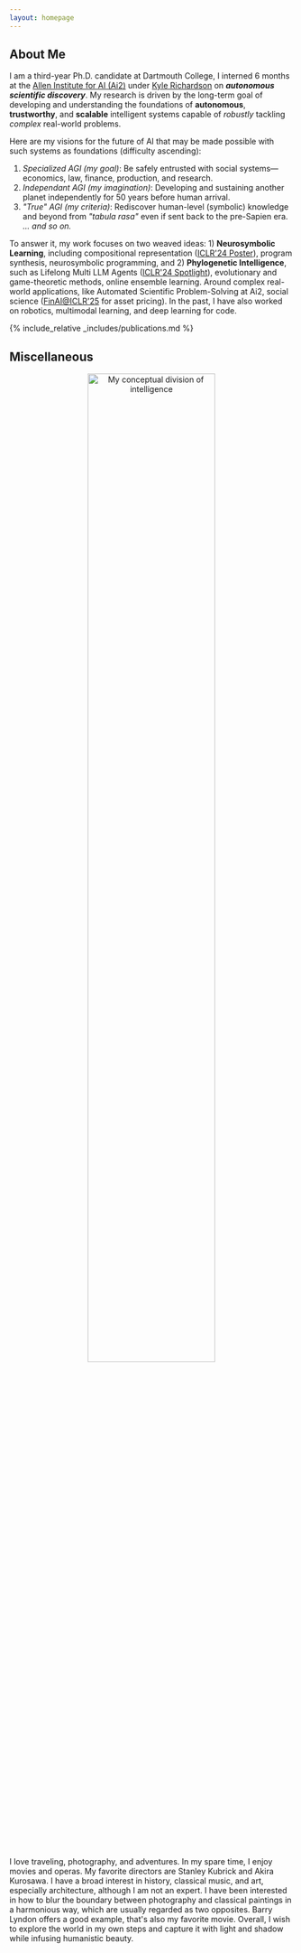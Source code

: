 ```yaml
---
layout: homepage
---
```


## About Me

I am a third-year Ph.D. candidate at Dartmouth College, I interned 6 months at the [Allen Institute for AI (Ai2)](https://allenai.org/) under [Kyle Richardson](https://www.nlp-kyle.com/) on ***autonomous scientific discovery***. My research is driven by the long-term goal of developing and understanding the foundations of **autonomous**, **trustworthy**, and **scalable** intelligent systems capable of *robustly* tackling *complex* real-world problems. 
<!-- These systems are interactable, personalizable, and large-scale long-term deployable.  -->
Here are my visions for the future of AI that may be made possible with such systems as foundations (difficulty ascending):
1. *Specialized AGI (my goal)*: Be safely entrusted with social systems—economics, law, finance, production, and research.
2. *Independant AGI (my imagination)*: Developing and sustaining another planet independently for 50 years before human arrival.
3. *"True" AGI (my criteria)*: Rediscover human-level (symbolic) knowledge and beyond from *"tabula rasa"* even if sent back to the pre-Sapien era.
*... and so on.*

To answer it, my work focuses on two weaved ideas: 1) **Neurosymbolic Learning**, including compositional representation ([ICLR'24 Poster](https://openreview.net/pdf?id=uqxBTcWRnj)), program synthesis, neurosymbolic programming, and 2) **Phylogenetic Intelligence**, such as Lifelong Multi LLM Agents ([ICLR'24 Spotlight](https://openreview.net/pdf?id=s9z0HzWJJp)), evolutionary and game-theoretic methods, online ensemble learning. Around complex real-world applications, like Automated Scientific Problem-Solving at Ai2, social science ([FinAI@ICLR'25](https://arxiv.org/pdf/2409.17266) for asset pricing). In the past, I have also worked on robotics, multimodal learning, and deep learning for code.


{% include_relative _includes/publications.md %}



## Miscellaneous

<p align="center">
  <img src="assets/img/triangle_s.png" alt="My conceptual division of intelligence" width="67%">
</p>


I love traveling, photography, and adventures. In my spare time, I enjoy movies and operas. My favorite directors are Stanley Kubrick and Akira Kurosawa. I have a broad interest in history, classical music, and art, especially architecture, although I am not an expert.
I have been interested in how to blur the boundary between photography and classical paintings in a harmonious way, which are usually regarded as two opposites. Barry Lyndon offers a good example, that's also my favorite movie. Overall, I wish to explore the world in my own steps and capture it with light and shadow while infusing humanistic beauty.